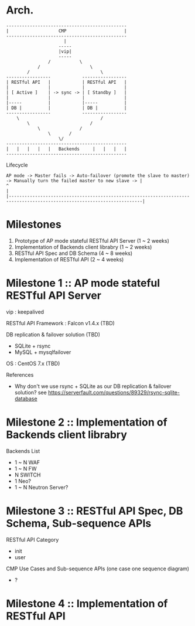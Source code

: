 # Arch.

```
----------------------------------------------
|                   CMP                      |
----------------------------------------------
                      |
                    -----
                    |vip|
                    -----
                /           \
            /                   \
        /                           \
-----------------            -----------------
| RESTful API   |            | RESTful API   |
|               |            |               |
| [ Active ]    | -> sync -> | [ Standby ]   |
|               |            |               |
|-----          |            |-----          |
| DB |          |            | DB |          |
-----------------            -----------------
    \                               /
        \                       /
            \               /
                \       /
                    \/
----------------------------------------------
|   |   |   |   |   Backends     |   |   |   |
----------------------------------------------
```

Lifecycle

```
AP mode -> Master fails -> Auto-failover (promote the slave to master) -> Manually turn the failed master to new slave -> |
^                                                                                                                         |
|-------------------------------------------------------------------------------------------------------------------------|
```

# Milestones

1. Prototype of AP mode stateful RESTful API Server (1 ~ 2 weeks)
2. Implementation of Backends client librabry (1 ~ 2 weeks)
3. RESTful API Spec and DB Schema (4 ~ 8 weeks)
4. Implementation of RESTful API (2 ~ 4 weeks)

# Milestone 1 :: AP mode stateful RESTful API Server

vip : keepalived

RESTful API Framework : Falcon v1.4.x (TBD)

DB replication & failover solution (TBD)

* SQLite + rsync
* MySQL + mysqlfailover

OS : CentOS 7.x (TBD)

References

* Why don't we use rsync + SQLite as our DB replication & failover solution? see https://serverfault.com/questions/89329/rsync-sqlite-database

# Milestone 2 :: Implementation of Backends client librabry

Backends List

* 1 ~ N WAF
* 1 ~ N FW
* N SWITCH
* 1 Neo?
* 1 ~ N Neutron Server?

# Milestone 3 :: RESTful API Spec, DB Schema, Sub-sequence APIs

RESTful API Category

* init 
* user

CMP Use Cases and Sub-sequence APIs (one case one sequence diagram)

* ?

# Milestone 4 :: Implementation of RESTful API
